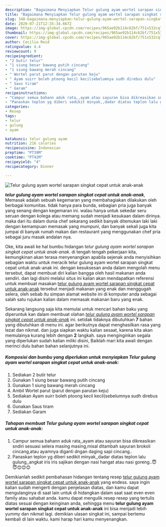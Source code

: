 ```yaml
---
description: "Bagaimana Menyiapkan Telur gulung ayam wortel sarapan singkat cepat untuk anak-anak, Enak"
title: "Bagaimana Menyiapkan Telur gulung ayam wortel sarapan singkat cepat untuk anak-anak, Enak"
slug: 348-bagaimana-menyiapkan-telur-gulung-ayam-wortel-sarapan-singkat-cepat-untuk-anak-anak-enak
date: 2020-07-21T12:35:34.667Z
image: https://img-global.cpcdn.com/recipes/965ae92b114c62bf/751x532cq70/telur-gulung-ayam-wortel-sarapan-singkat-cepat-untuk-anak-anak-foto-resep-utama.jpg
thumbnail: https://img-global.cpcdn.com/recipes/965ae92b114c62bf/751x532cq70/telur-gulung-ayam-wortel-sarapan-singkat-cepat-untuk-anak-anak-foto-resep-utama.jpg
cover: https://img-global.cpcdn.com/recipes/965ae92b114c62bf/751x532cq70/telur-gulung-ayam-wortel-sarapan-singkat-cepat-untuk-anak-anak-foto-resep-utama.jpg
author: Cecilia Reid
ratingvalue: 4.4
reviewcount: 9
recipeingredient:
- "2 butir telur"
- "1 siung besar bawang putih cincang"
- "1 siung bawang merah cincang"
- " Wortel parut parut dengan parutan keju"
- " Ayam suirr boleh ptoong kecil kecilsebelumnya sudh direbus dulu"
- " Saus tiram"
- " Garam"
recipeinstructions:
- "Campur semua bahann aduk rata,,ayam atau sayuran bisa dikreasikan sndiri sesuasi selera masing masing,misal ditambah sayuran brokoli cincang,atau ayamnya diganti dngan daging sapi cincang.."
- "Panaskan teplon yg diberi sedikit minyak,,dadar diatas teplon lalu gulung,,angkat iris iris sajikan dengan nasi hangat atau nasi goreng..😇😇😊😊😊"
categories:
- Resep
tags:
- telur
- gulung
- ayam

katakunci: telur gulung ayam 
nutrition: 216 calories
recipecuisine: Indonesian
preptime: "PT39M"
cooktime: "PT42M"
recipeyield: "4"
recipecategory: Dinner

---
```



![Telur gulung ayam wortel sarapan singkat cepat untuk anak-anak](https://img-global.cpcdn.com/recipes/965ae92b114c62bf/751x532cq70/telur-gulung-ayam-wortel-sarapan-singkat-cepat-untuk-anak-anak-foto-resep-utama.jpg)

<b><i>telur gulung ayam wortel sarapan singkat cepat untuk anak-anak</i></b>, Memasak adalah sebuah kegemaran yang membahagiakan dilakukan oleh berbagai komunitas. tidak hanya para bunda, sebagian pria juga banyak yang senang dengan kegemaran ini. walau hanya untuk sekedar seru seruan dengan kolega atau memang sudah menjadi kesukaan dalam dirinya. maka dari itu dalam dunia chef sekarang sedikit banyak ditemukan laki laki dengan kemampuan memasak yang mumpuni, dan banyak sekali juga kita jumpai di banyak rumah makan dan restaurant yang menggunakan chef pria sebagai juru masak andalan nya.

Oke, kita awali ke hal bumbu hidangan <i>telur gulung ayam wortel sarapan singkat cepat untuk anak-anak</i>. di tengah tengah pekerjaan kita, kemungkinan akan terasa menyenangkan apabila sejenak anda menyisihkan sebagian waktu untuk meracik telur gulung ayam wortel sarapan singkat cepat untuk anak-anak ini. dengan kesuksesan anda dalam mengolah menu tersebut, dapat membuat diri kalian bangga oleh hasil makanan anda sendiri. dan lagi disini melalui situs ini kalian akan mendapatkan referensi untuk membuat masakan <u>telur gulung ayam wortel sarapan singkat cepat untuk anak-anak</u> tersebut menjadi makanan yang enak dan menggugah selera, oleh sebab itu simpan alamat website ini di komputer anda sebagai salah satu rujukan kalian dalam memasak makanan baru yang enak.




Sekarang langsung saja kita memulai untuk mencari bahan baku yang diperuntuk kan dalam membuat olahan <u><i>telur gulung ayam wortel sarapan singkat cepat untuk anak-anak</i></u> ini. setidak tidaknya dibutuhkan <b>7</b> bahan yang dibutuhkan di menu ini. agar berikutnya dapat menghasilkan rasa yang lezat dan nikmat. dan juga siapkan waktu kalian sesaat, karena kita akan memulainya kurang lebih dengan <b>2</b> langkah. saya menginginkan segala yang diperlukan sudah kalian miliki disini, Baiklah mari kita awali dengan merinci dulu bahan bahan selanjutnya ini.

<!--inarticleads1-->

##### Komposisi dan bumbu yang diperlukan untuk menyiapkan Telur gulung ayam wortel sarapan singkat cepat untuk anak-anak:

1. Sediakan 2 butir telur
1. Gunakan 1 siung besar bawang putih cincang
1. Gunakan 1 siung bawang merah cincang
1. Ambil  Wortel parut (parut dengan parutan keju)
1. Sediakan  Ayam suirr boleh ptoong kecil kecil(sebelumnya sudh direbus dulu
1. Gunakan  Saus tiram
1. Sediakan  Garam




<!--inarticleads2-->

##### Tahapan membuat Telur gulung ayam wortel sarapan singkat cepat untuk anak-anak:

1. Campur semua bahann aduk rata,,ayam atau sayuran bisa dikreasikan sndiri sesuasi selera masing masing,misal ditambah sayuran brokoli cincang,atau ayamnya diganti dngan daging sapi cincang..
1. Panaskan teplon yg diberi sedikit minyak,,dadar diatas teplon lalu gulung,,angkat iris iris sajikan dengan nasi hangat atau nasi goreng..😇😇😊😊😊




Demikianlah sedikit pembahasan hidangan tentang resep <u>telur gulung ayam wortel sarapan singkat cepat untuk anak-anak</u> yang endess. saya ingin kalian sudah mengerti dengan penjelasan diatas, dan kamu dapat mengulanginya di saat lain untuk di hidangkan dalam saat saat even even family atau sahabat anda. kamu dapat mengulik resep resep yang tertulis diatas sesuai dengan keinginan anda, sehingga menu <b>telur gulung ayam wortel sarapan singkat cepat untuk anak-anak</b> ini bisa menjadi lebih yummy dan nikmat lagi. demikian ulasan singkat ini, sampai bertemu kembali di lain waktu. kami harap hari kamu menyenangkan.
